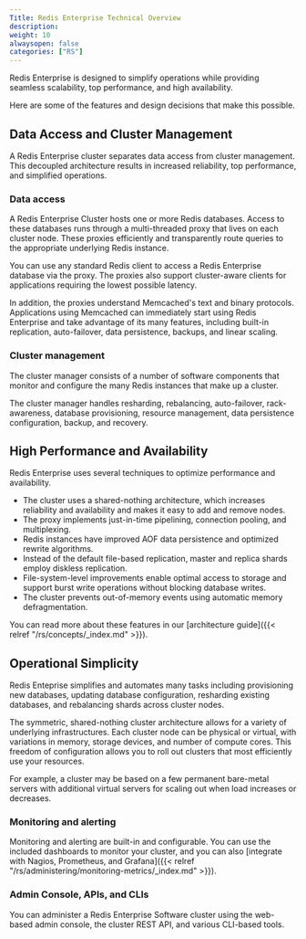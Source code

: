 ```yaml
---
Title: Redis Enterprise Technical Overview
description:
weight: 10
alwaysopen: false
categories: ["RS"]
---
```


Redis Enterprise is designed to simplify operations while providing seamless scalability, top performance, and high availability.

Here are some of the features and design decisions that make this possible.

## Data Access and Cluster Management

A Redis Enterprise cluster separates data access from cluster
management. This decoupled architecture results in increased reliability,
top performance, and simplified operations.

### Data access

A Redis Enterprise Cluster hosts one or more Redis databases. Access to these databases runs through a multi-threaded proxy that lives on each cluster node. These proxies efficiently and transparently route queries to the appropriate underlying Redis instance.

You can use any standard Redis client to access a Redis Enterprise database via the proxy. The proxies also support cluster-aware clients for applications requiring the lowest possible latency.

In addition, the proxies understand Memcached's text and binary protocols. Applications using Memcached can immediately start using Redis Enterprise and take advantage of its many features, including built-in replication, auto-failover, data persistence, backups, and linear scaling.

### Cluster management

The cluster manager consists of a number of software components that monitor
and configure the many Redis instances that make up a cluster.

The cluster manager handles resharding, rebalancing, auto-failover,
rack-awareness, database provisioning, resource management, data
persistence configuration, backup, and recovery.

## High Performance and Availability

Redis Enterprise uses several techniques to optimize performance and availability.

- The cluster uses a shared-nothing architecture, which increases reliability and availability and makes it easy to add and remove nodes.
- The proxy implements just-in-time pipelining, connection pooling, and multiplexing.
- Redis instances have improved AOF data persistence and optimized rewrite
    algorithms.
- Instead of the default file-based replication, master and replica shards employ diskless replication.
- File-system-level improvements enable optimal access to storage and
    support burst write operations without blocking
    database writes.
- The cluster prevents out-of-memory events using automatic memory defragmentation.

You can read more about these features in our [architecture guide]({{< relref "/rs/concepts/_index.md" >}}).

## Operational Simplicity

Redis Enteprise simplifies and automates many tasks including provisioning new databases, updating database configuration,
resharding existing databases, and rebalancing shards across cluster
nodes.

The symmetric, shared-nothing cluster architecture allows for a variety
of underlying infrastructures. Each cluster node can be physical or virtual, with variations in memory, storage devices, and number of compute cores. This freedom of configuration allows you to roll out clusters that most efficiently use your resources.

For example, a cluster may be based on a few permanent bare-metal servers with
additional virtual servers for scaling out when load increases
or decreases.

### Monitoring and alerting

Monitoring and alerting are built-in and configurable. You can use the included dashboards to monitor your cluster, and you can also [integrate with Nagios, Prometheus, and Grafana]({{< relref "/rs/administering/monitoring-metrics/_index.md" >}}).


### Admin Console, APIs, and CLIs

You can administer a Redis Enterprise Software cluster using the web-based admin console,
the cluster REST API, and various CLI-based tools.
